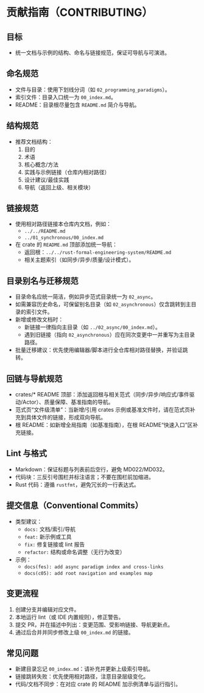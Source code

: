 # 贡献指南（CONTRIBUTING）

## 目标

- 统一文档与示例的结构、命名与链接规范，保证可导航与可演进。

## 命名规范

- 文件与目录：使用下划线分词（如 `02_programming_paradigms`）。
- 索引文件：目录入口统一为 `00_index.md`。
- README：目录根尽量包含 `README.md` 简介与导航。

## 结构规范

- 推荐文档结构：
  1) 目的
  2) 术语
  3) 核心概念/方法
  4) 实践与示例链接（仓库内相对路径）
  5) 设计建议/最佳实践
  6) 导航（返回上级、相关模块）

## 链接规范

- 使用相对路径链接本仓库内文档，例如：
  - `../../README.md`
  - `../01_synchronous/00_index.md`
- 在 crate 的 `README.md` 顶部添加统一导航：
  - 返回根：`../../rust-formal-engineering-system/README.md`
  - 相关主题索引（如同步/异步/质量/设计模式）。

## 目录别名与迁移规范

- 目录命名应统一简洁，例如异步范式目录统一为 `02_async`。
- 如需兼容历史命名，可保留别名目录（如 `02_asynchronous`）仅含跳转到主目录的索引文件。
- 新增或修改文档时：
  - 新链接一律指向主目录（如 `../02_async/00_index.md`）。
  - 遇到旧链接（指向 `02_asynchronous`）应在同次变更中一并重写为主目录路径。
- 批量迁移建议：优先使用编辑器/脚本进行全仓库相对路径替换，并验证跳转。

## 回链与导航规范

- crates/* README 顶部：添加返回根与相关范式（同步/异步/响应式/事件驱动/Actor）、质量保障、基准指南的导航。
- 范式页“文件级清单”：当新增/引用 crates 示例或基准文件时，请在范式页补充到具体文件的链接，形成双向导航。
- 根 README：如新增全局指南（如基准指南），在根 README“快速入口”区补充链接。

## Lint 与格式

- Markdown：保证标题与列表前后空行，避免 MD022/MD032。
- 代码块：三反引号围栏并标注语言；不要在围栏前加缩进。
- Rust 代码：遵循 `rustfmt`，避免冗长的一行表达式。

## 提交信息（Conventional Commits）

- 类型建议：
  - `docs:` 文档/索引/导航
  - `feat:` 新示例或工具
  - `fix:` 修复链接或 lint 报告
  - `refactor:` 结构或命名调整（无行为改变）
- 示例：
  - `docs(fes): add async paradigm index and cross-links`
  - `docs(c05): add root navigation and examples map`

## 变更流程

1) 创建分支并编辑对应文件。
2) 本地运行 lint（或 IDE 内置规则），修正警告。
3) 提交 PR，并在描述中列出：变更范围、受影响链接、导航更新点。
4) 通过后合并并同步修改上级 `00_index.md` 的链接。

## 常见问题

- 新建目录忘记 `00_index.md`：请补充并更新上级索引导航。
- 链接跳转失败：优先使用相对路径，注意目录层级变化。
- 代码/文档不同步：在对应 crate 的 README 加示例清单与运行指引。
